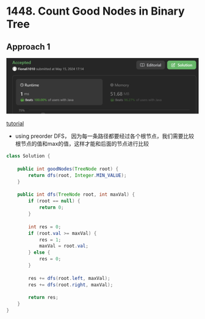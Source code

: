 # 1448. Count Good Nodes in Binary Tree

## Approach 1

![alt text](image-6.png)

[tutorial](https://www.google.com/search?q=1448.+count+good+nodes+in+binary+tree&rlz=1C1OPNX_enUS1086US1086&oq=1448.+Count+Good+Nodes+in+Binary+Tree&gs_lcrp=EgZjaHJvbWUqBwgAEAAYgAQyBwgAEAAYgAQyDQgBEAAYhgMYgAQYigUyDQgCEAAYhgMYgAQYigUyDQgDEAAYhgMYgAQYigUyDQgEEAAYhgMYgAQYigUyCggFEAAYogQYiQUyCggGEAAYgAQYogQyBggHEEUYPKgCALACAA&sourceid=chrome&ie=UTF-8#fpstate=ive&vld=cid:6904b556,vid:7cp5imvDzl4,st:0)

- using preorder DFS， 因为每一条路径都要经过各个根节点，我们需要比较根节点的值和max的值，这样才能和后面的节点进行比较

```java
class Solution {

    public int goodNodes(TreeNode root) {
        return dfs(root, Integer.MIN_VALUE);
    }

    public int dfs(TreeNode root, int maxVal) {
        if (root == null) {
            return 0;
        }

        int res = 0;
        if (root.val >= maxVal) {
            res = 1;
            maxVal = root.val;
        } else {
            res = 0;
        }

        res += dfs(root.left, maxVal);
        res += dfs(root.right, maxVal);

        return res;
    }
}
```